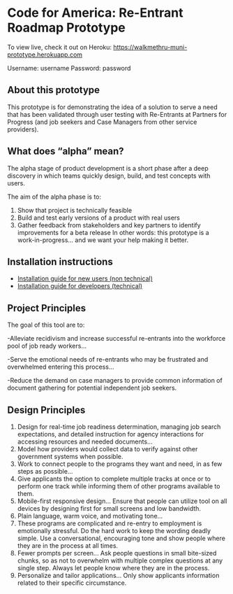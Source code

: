 # Code for America: Re-Entrant Roadmap Prototype

To view live, check it out on Heroku: https://walkmethru-muni-prototype.herokuapp.com

Username: username
Password: password

## About this prototype

This prototype is for demonstrating the idea of a solution to serve a need that has been validated through user testing with Re-Entrants at Partners for Progress (and job seekers and Case Managers from other service providers).

## What does “alpha” mean?
The alpha stage of product development is a short phase after a deep discovery in which teams quickly design, build, and test concepts with users.

The aim of the alpha phase is to:

1. Show that project is technically feasible
2. Build and test early versions of a product with real users
3. Gather feedback from stakeholders and key partners to identify improvements for a beta release
In other words: this prototype is a work-in-progress... and we want your help making it better.

## Installation instructions

- [Installation guide for new users (non technical)](https://govuk-prototype-kit.herokuapp.com/docs/install/introduction)
- [Installation guide for developers (technical)](https://govuk-prototype-kit.herokuapp.com/docs/install/developer-install-instructions)

## Project Principles

The goal of this tool are to:

-Alleviate recidivism and increase successful re-entrants into the workforce pool of job ready workers...

-Serve the emotional needs of re-entrants who may be frustrated and overwhelmed entering this process...

-Reduce the demand on case managers to provide common information of document gathering for potential independent job seekers.

## Design Principles
1. Design for real-time job readiness determination, managing job search expectations, and detailed instruction for agency interactions for accessing resources and needed documents...
2. Model how providers would collect data to verify against other government systems when possible.
3. Work to connect people to the programs they want and need, in as few steps as possible...
4. Give applicants the option to complete multiple tracks at once or to perform one track while informing them of other programs available to them.
5. Mobile-first responsive design...
Ensure that people can utilize tool on all devices by designing first for small screens and low bandwidth.
6. Plain language, warm voice, and motivating tone...
7. These programs are complicated and re-entry to employment is emotionally stressful. Do the hard work to keep the wording deadly simple. Use a conversational, encouraging tone and show people where they are in the process at all times.
7. Fewer prompts per screen...
Ask people questions in small bite-sized chunks, so as not to overwhelm with multiple complex questions at any single step. Always let people know where they are in the process.
8. Personalize and tailor applications...
Only show applicants information related to their specific circumstance.


